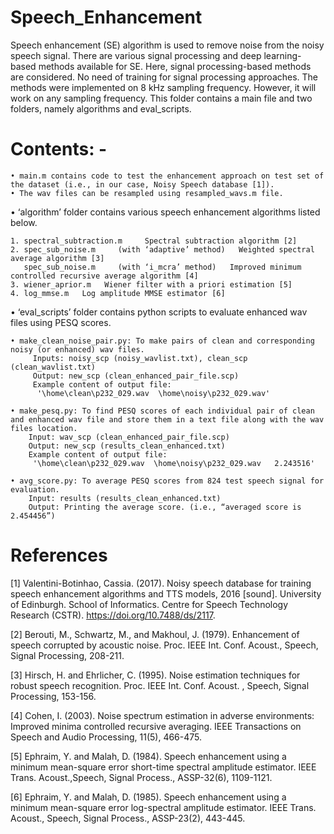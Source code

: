 # Speech_Enhancement
Speech enhancement (SE) algorithm is used to remove noise from the noisy speech signal. There are various signal processing and deep learning-based methods available for SE. Here, signal processing-based methods are considered. No need of training for signal processing approaches. The methods were implemented on 8 kHz sampling frequency. However, it will work on any sampling frequency.
This folder contains a main file and two folders, namely algorithms and eval_scripts.

# Contents: -
    • main.m contains code to test the enhancement approach on test set of the dataset (i.e., in our case, Noisy Speech database [1]).
    • The wav files can be resampled using resampled_wavs.m file.
• ‘algorithm’ folder contains various speech enhancement algorithms listed below.

    1. spectral_subtraction.m     Spectral subtraction algorithm [2]
    2. spec_sub_noise.m     (with ‘adaptive’ method)   Weighted spectral average algorithm [3]
       spec_sub_noise.m     (with ‘i_mcra’ method)   Improved minimum controlled recursive average algorithm [4]
    3. wiener_aprior.m   Wiener filter with a priori estimation [5]
    4. log_mmse.m   Log amplitude MMSE estimator [6]
• ‘eval_scripts’ folder contains python scripts to evaluate enhanced wav files using PESQ scores.

    • make_clean_noise_pair.py: To make pairs of clean and corresponding noisy (or enhanced) wav files.
         Inputs: noisy_scp (noisy_wavlist.txt), clean_scp (clean_wavlist.txt)
         Output: new_scp (clean_enhanced_pair_file.scp)
         Example content of output file: 
          '\home\clean\p232_029.wav  \home\noisy\p232_029.wav'

    • make_pesq.py: To find PESQ scores of each individual pair of clean and enhanced wav file and store them in a text file along with the wav files location.
        Input: wav_scp (clean_enhanced_pair_file.scp)
        Output: new_scp (results_clean_enhanced.txt)
        Example content of output file: 
         '\home\clean\p232_029.wav  \home\noisy\p232_029.wav   2.243516'

    • avg_score.py: To average PESQ scores from 824 test speech signal for evaluation.
        Input: results (results_clean_enhanced.txt)
        Output: Printing the average score. (i.e., “averaged score is 2.454456”)
# References
[1] Valentini-Botinhao, Cassia. (2017). Noisy speech database for training speech enhancement algorithms and TTS models, 2016 [sound]. University of Edinburgh. School of Informatics. Centre for Speech Technology Research (CSTR). https://doi.org/10.7488/ds/2117.

[2] Berouti, M., Schwartz, M., and Makhoul, J. (1979). Enhancement of speech 
corrupted by acoustic noise. Proc. IEEE Int. Conf. Acoust., Speech, Signal Processing, 208-211.

[3] Hirsch, H. and Ehrlicher, C. (1995). Noise estimation techniques for robust speech recognition. Proc. IEEE Int. Conf. Acoust. , Speech, Signal Processing, 153-156.

[4] Cohen, I. (2003). Noise spectrum estimation in adverse environments:
Improved minima controlled recursive averaging. IEEE Transactions on Speech and Audio Processing, 11(5), 466-475.

[5] Ephraim, Y. and Malah, D. (1984). Speech enhancement using a minimum mean-square error short-time spectral amplitude estimator. IEEE Trans. Acoust.,Speech, Signal Process., ASSP-32(6), 1109-1121.

[6] Ephraim, Y. and Malah, D. (1985). Speech enhancement using a minimum mean-square error log-spectral amplitude estimator. IEEE Trans. Acoust., Speech, Signal Process., ASSP-23(2), 443-445.

     


